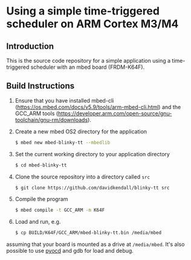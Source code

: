 Using a simple time-triggered scheduler on ARM Cortex M3/M4
===========================================================

Introduction
------------
This is the source code repository for a simple application using a 
time-triggered scheduler with an mbed board (FRDM-K64F).

Build Instructions
------------------

1. Ensure that you have installed mbed-cli (https://os.mbed.com/docs/v5.9/tools/arm-mbed-cli.html) 
and the GCC_ARM tools (https://developer.arm.com/open-source/gnu-toolchain/gnu-rm/downloads). 
1. Create a new mbed OS2 directory for the application
   
     ```sh
     $ mbed new mbed-blinky-tt --mbedlib
     ```
1. Set the current working directory to your application directory

     ```sh
     $ cd mbed-blinky-tt
     ```
1. Clone the source repository into a directory called `src`

     ```sh
     $ git clone https://github.com/davidkendall/blinky-tt src
     ```
1. Compile the program

     ```sh
     $ mbed compile -t GCC_ARM -m K64F
     ```
1. Load and run, e.g.

     ```sh
     $ cp BUILD/K64F/GCC_ARM/mbed-blinky-tt.bin /media/mbed
     ```
assuming that your board is mounted as a drive at `/media/mbed`. It's also 
possible to use [pyocd](https://github.com/mbedmicro/pyOCD) and gdb for load and debug.



